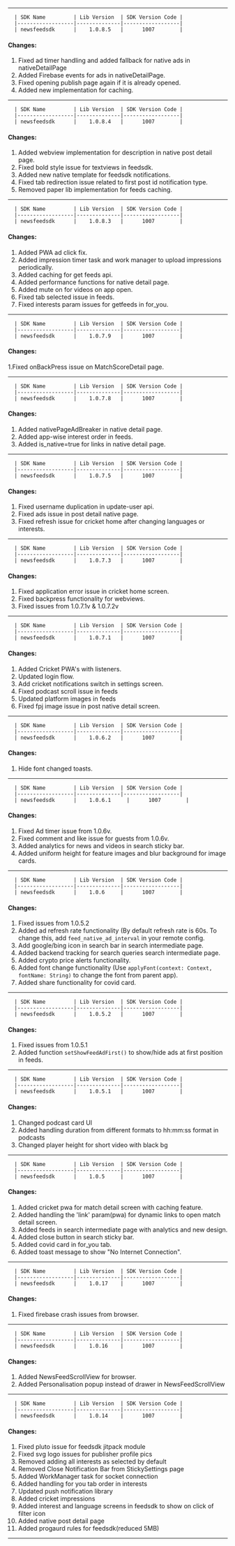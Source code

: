 ----------------------------------------------------------------------------------------------------------------------------

      | SDK Name         | Lib Version  | SDK Version Code |
      |------------------|--------------|------------------|
      | newsfeedsdk      |    1.0.8.5   |      1007        |

#### Changes:
1. Fixed ad timer handling and added fallback for native ads in nativeDetailPage
2. Added Firebase events for ads in nativeDetailPage.
3. Fixed opening publish page again if it is already opened.
4. Added new implementation for caching.

----------------------------------------------------------------------------------------------------------------------------

      | SDK Name         | Lib Version  | SDK Version Code |
      |------------------|--------------|------------------|
      | newsfeedsdk      |    1.0.8.4   |      1007        |

#### Changes:
1. Added webview implementation for description in native post detail page.
2. Fixed bold style issue for textviews in feedsdk.
3. Added new native template for feedsdk notifications.
4. Fixed tab redirection issue related to first post id notification type.
5. Removed paper lib implementation for feeds caching.


----------------------------------------------------------------------------------------------------------------------------

      | SDK Name         | Lib Version  | SDK Version Code |
      |------------------|--------------|------------------|
      | newsfeedsdk      |    1.0.8.3   |      1007        |

#### Changes:
1. Added PWA ad click fix.
2. Added impression timer task and work manager to upload impressions periodically.
3. Added caching for get feeds api.
4. Added performance functions for native detail page.
5. Added mute on for videos on app open.
6. Fixed tab selected issue in feeds.
7. Fixed interests param issues for getfeeds in for_you.

----------------------------------------------------------------------------------------------------------------------------

      | SDK Name         | Lib Version  | SDK Version Code |
      |------------------|--------------|------------------|
      | newsfeedsdk      |    1.0.7.9   |      1007        |

#### Changes:
1.Fixed onBackPress issue on MatchScoreDetail page.

----------------------------------------------------------------------------------------------------------------------------

      | SDK Name         | Lib Version  | SDK Version Code |
      |------------------|--------------|------------------|
      | newsfeedsdk      |    1.0.7.8   |      1007        |

#### Changes:
1. Added nativePageAdBreaker in native detail page.
2. Added app-wise interest order in feeds.
3. Added is_native=true for links in native detail page.

----------------------------------------------------------------------------------------------------------------------------

      | SDK Name         | Lib Version  | SDK Version Code |
      |------------------|--------------|------------------|
      | newsfeedsdk      |    1.0.7.5   |      1007        |

#### Changes:
1. Fixed username duplication in update-user api.
2. Fixed ads issue in post detail native page.
3. Fixed refresh issue for cricket home after changing languages or interests.

----------------------------------------------------------------------------------------------------------------------------

      | SDK Name         | Lib Version  | SDK Version Code |
      |------------------|--------------|------------------|
      | newsfeedsdk      |    1.0.7.3   |      1007        |

#### Changes:
1. Fixed application error issue in cricket home screen.
2. Fixed backpress functionality for webviews.
3. Fixed issues from 1.0.7.1v & 1.0.7.2v

----------------------------------------------------------------------------------------------------------------------------

      | SDK Name         | Lib Version  | SDK Version Code |
      |------------------|--------------|------------------|
      | newsfeedsdk      |    1.0.7.1   |      1007        |

#### Changes:
1. Added Cricket PWA's with listeners.
2. Updated login flow.
3. Add cricket notifications switch in settings screen.
4. Fixed podcast scroll issue in feeds
5. Updated platform images in feeds
6. Fixed fpj image issue in post native detail screen.

----------------------------------------------------------------------------------------------------------------------------

      | SDK Name         | Lib Version  | SDK Version Code |
      |------------------|--------------|------------------|
      | newsfeedsdk      |    1.0.6.2   |      1007        |

#### Changes:
1. Hide font changed toasts.

----------------------------------------------------------------------------------------------------------------------------

      | SDK Name         | Lib Version  | SDK Version Code |
      |------------------|--------------|------------------|
      | newsfeedsdk      |    1.0.6.1     |      1007        |

#### Changes:
1. Fixed Ad timer issue from 1.0.6v.
2. Fixed comment and like issue for guests from 1.0.6v.
3. Added analytics for news and videos in search sticky bar.
4. Added uniform height for feature images and blur background for image cards.

----------------------------------------------------------------------------------------------------------------------------

      | SDK Name         | Lib Version  | SDK Version Code |
      |------------------|--------------|------------------|
      | newsfeedsdk      |    1.0.6     |      1007        |

#### Changes:
1. Fixed issues from 1.0.5.2
2. Added ad refresh rate functionality (By default refresh rate is 60s. To change this, add `feed_native_ad_interval` in your remote config.
3. Add google/bing icon in search bar in search intermediate page.
4. Added backend tracking for search queries search intermediate page.
5. Added crypto price alerts functionality.
6. Added font change functionality (Use `applyFont(context: Context, fontName: String)` to change the font from parent app).
7. Added share functionality for covid card.

----------------------------------------------------------------------------------------------------------------------------

      | SDK Name         | Lib Version  | SDK Version Code |
      |------------------|--------------|------------------|
      | newsfeedsdk      |    1.0.5.2   |      1007        |

#### Changes:
1. Fixed issues from 1.0.5.1
2. Added function `setShowFeedAdFirst()` to show/hide ads at first position in feeds.

----------------------------------------------------------------------------------------------------------------------------

      | SDK Name         | Lib Version  | SDK Version Code |
      |------------------|--------------|------------------|
      | newsfeedsdk      |    1.0.5.1   |      1007        |

#### Changes:
1. Changed podcast card UI
2. Added handling duration from different formats to hh:mm:ss format in podcasts
3. Changed player height for short video with black bg

----------------------------------------------------------------------------------------------------------------------------

      | SDK Name         | Lib Version  | SDK Version Code |
      |------------------|--------------|------------------|
      | newsfeedsdk      |    1.0.5     |      1007        |

#### Changes:
1. Added cricket pwa for match detail screen with caching feature.
2. Added handling the 'link' param(pwa) for dynamic links to open match detail screen.
3. Added feeds in search intermediate page with analytics and new design.
4. Added close button in search sticky bar.
5. Added covid card in for_you tab.
6. Added toast message to show "No Internet Connection".

----------------------------------------------------------------------------------------------------------------------------

      | SDK Name         | Lib Version  | SDK Version Code |
      |------------------|--------------|------------------|
      | newsfeedsdk      |    1.0.17    |      1007        |

#### Changes:
1. Fixed firebase crash issues from browser.

----------------------------------------------------------------------------------------------------------------------------

      | SDK Name         | Lib Version  | SDK Version Code |
      |------------------|--------------|------------------|
      | newsfeedsdk      |    1.0.16    |      1007        |

#### Changes:
1. Added NewsFeedScrollView for browser.
2. Added Personalisation popup instead of drawer in NewsFeedScrollView

----------------------------------------------------------------------------------------------------------------------------

      | SDK Name         | Lib Version  | SDK Version Code |
      |------------------|--------------|------------------|
      | newsfeedsdk      |    1.0.14    |      1007        |

#### Changes:
1. Fixed pluto issue for feedsdk jitpack module
2. Fixed svg logo issues for publisher profile pics
3. Removed adding all interests as selected by default
4. Removed Close Notification Bar from StickySettings page
5. Added WorkManager task for socket connection
6. Added handling for you tab order in interests
7. Updated push notification library
8. Added cricket impressions
9. Added interest and language screens in feedsdk to show on click of filter icon
10. Added native post detail page
11. Added progaurd rules for feedsdk(reduced 5MB)

----------------------------------------------------------------------------------------------------------------------------
